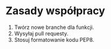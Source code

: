 # Zasady współpracy

1. Twórz nowe branche dla funkcji.
2. Wysyłaj pull requesty.
3. Stosuj formatowanie kodu PEP8.